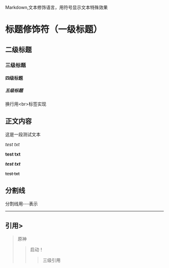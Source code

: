 Markdown,文本修饰语言，用符号显示文本特殊效果<br>

# 标题修饰符（一级标题）

## 二级标题

### 三级标题

#### 四级标题

##### 五级标题

换行用\<br\>标签实现

## 正文内容

这是一段测试文本

*test txt*

**test txt**

***test txt***

~~test txt~~

## 分割线
分割线用\-\-\-表示

---

## 引用\>

> 原神
>> 启动！
>>> 三级引用
